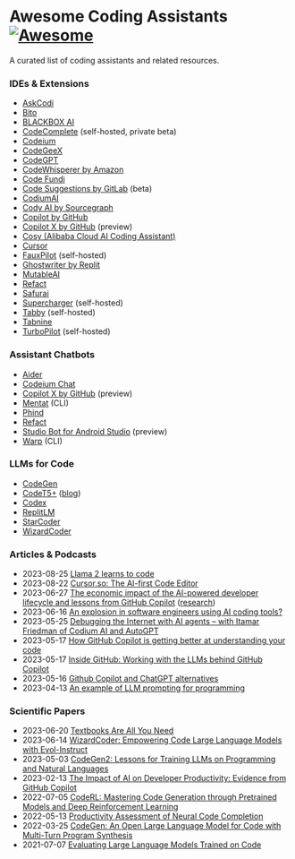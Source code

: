 # Awesome Coding Assistants [![Awesome](https://cdn.rawgit.com/sindresorhus/awesome/d7305f38d29fed78fa85652e3a63e154dd8e8829/media/badge.svg)](https://github.com/sindresorhus/awesome)

A curated list of coding assistants and related resources. 

### IDEs & Extensions

 - [AskCodi](https://www.askcodi.com/)
 - [Bito](https://bito.ai/)
 - [BLACKBOX AI](https://www.useblackbox.io/)
 - [CodeComplete](https://codecomplete.ai/) (self-hosted, private beta)
 - [Codeium](https://codeium.com/)
 - [CodeGeeX](https://codegeex.cn/)
 - [CodeGPT](https://codegpt.co/)
 - [CodeWhisperer by Amazon](https://aws.amazon.com/codewhisperer/)
 - [Code Fundi](https://www.codefundi.app/)
 - [Code Suggestions by GitLab](https://docs.gitlab.com/ee/user/project/repository/code_suggestions.html) (beta)
 - [CodiumAI](https://www.codium.ai/)
 - [Cody AI by Sourcegraph](https://sourcegraph.com/cody)
 - [Copilot by GitHub](https://github.com/features/copilot)
 - [Copilot X by GitHub](https://github.com/features/preview/copilot-x) (preview)
 - [Cosy (Alibaba Cloud AI Coding Assistant)](https://github.com/alibaba-cloud-toolkit/cosy)
 - [Cursor](https://www.cursor.so/)
 - [FauxPilot](https://github.com/fauxpilot/fauxpilot) (self-hosted)
 - [Ghostwriter by Replit](https://replit.com/site/ghostwriter)
 - [MutableAI](https://mutable.ai/)
 - [Refact](https://refact.ai/)
 - [Safurai](https://www.safurai.com/)
 - [Supercharger](https://github.com/catid/supercharger) (self-hosted)
 - [Tabby](https://tabbyml.github.io/tabby/) (self-hosted)
 - [Tabnine](https://www.tabnine.com/)
 - [TurboPilot](https://github.com/ravenscroftj/turbopilot) (self-hosted)

### Assistant Chatbots

 - [Aider](https://github.com/paul-gauthier/aider)
 - [Codeium Chat](https://codeium.com/chat)
 - [Copilot X by GitHub](https://github.com/features/preview/copilot-x) (preview)
 - [Mentat](https://www.mentat.codes/) (CLI)
 - [Phind](https://www.phind.com/)
 - [Refact](https://refact.ai/)
 - [Studio Bot for Android Studio](https://developer.android.com/studio/preview/studio-bot) (preview)
 - [Warp](https://www.warp.dev/) (CLI)

### LLMs for Code

 - [CodeGen](https://github.com/salesforce/CodeGen)
 - [CodeT5+](https://github.com/salesforce/CodeT5) ([blog](https://blog.salesforceairesearch.com/codet5-open-code-large-language-models/))
 - [Codex](https://openai.com/blog/openai-codex)
 - [ReplitLM](https://github.com/replit/replitLM)
 - [StarCoder](https://huggingface.co/bigcode/starcoder)
 - [WizardCoder](https://github.com/nlpxucan/WizardLM/tree/main/WizardCoder)

### Articles & Podcasts
 
 - 2023-08-25 [Llama 2 learns to code](https://huggingface.co/blog/codellama)
 - 2023-08-22 [Cursor.so: The AI-first Code Editor](https://www.latent.space/p/cursor)
 - 2023-06-27 [The economic impact of the AI-powered developer lifecycle and lessons from GitHub Copilot](https://github.blog/2023-06-27-the-economic-impact-of-the-ai-powered-developer-lifecycle-and-lessons-from-github-copilot/) ([research](https://github.blog/wp-content/uploads/2023/06/Sea-Change-in-Software-Dev.pdf))
 - 2023-06-16 [An explosion in software engineers using AI coding tools?](https://blog.pragmaticengineer.com/ai-coding-tools-explosion/)
 - 2023-05-25 [Debugging the Internet with AI agents – with Itamar Friedman of Codium AI and AutoGPT](https://www.latent.space/p/codium-agents)
 - 2023-05-17 [How GitHub Copilot is getting better at understanding your code](https://github.blog/2023-05-17-how-github-copilot-is-getting-better-at-understanding-your-code/)
 - 2023-05-17 [Inside GitHub: Working with the LLMs behind GitHub Copilot](https://github.blog/2023-05-17-inside-github-working-with-the-llms-behind-github-copilot/)
 - 2023-05-16 [Github Copilot and ChatGPT alternatives](https://blog.pragmaticengineer.com/github-copilot-alternatives/)
 - 2023-04-13 [An example of LLM prompting for programming](https://martinfowler.com/articles/2023-chatgpt-xu-hao.html)

### Scientific Papers

 - 2023-06-20 [Textbooks Are All You Need](https://arxiv.org/abs/2306.11644)
 - 2023-06-14 [WizardCoder: Empowering Code Large Language Models with Evol-Instruct](https://arxiv.org/abs/2306.08568)
 - 2023-05-03 [CodeGen2: Lessons for Training LLMs on Programming and Natural Languages](https://arxiv.org/abs/2305.02309)
 - 2023-02-13 [The Impact of AI on Developer Productivity: Evidence from GitHub Copilot](https://arxiv.org/abs/2302.06590)
 - 2022-07-05 [CodeRL: Mastering Code Generation through Pretrained Models and Deep Reinforcement Learning](https://github.com/salesforce/CodeRL)
 - 2022-05-13 [Productivity Assessment of Neural Code Completion](https://arxiv.org/abs/2205.06537)
 - 2022-03-25 [CodeGen: An Open Large Language Model for Code with Multi-Turn Program Synthesis](https://arxiv.org/abs/2203.13474)
 - 2021-07-07 [Evaluating Large Language Models Trained on Code](https://arxiv.org/abs/2107.03374)
